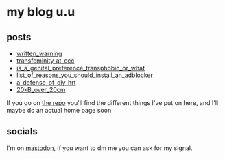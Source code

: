 # my blog u.u

## posts
- [written_warning](written_warning)
- [transfeminity_at_ccc](transfeminity_at_ccc)
- [is_a_genital_preference_transphobic_or_what](is_a_genital_preference_transphobic_or_what)
- [list_of_reasons_you_should_install_an_adblocker](list_of_reasons_you_should_install_an_adblocker)
- [a_defense_of_diy_hrt](a_defense_of_diy_hrt)
- [20kB_over_20cm](20kB_over_20cm)

If you go on [the repo](https://github.com/FuzzyLitchi/FuzzyLitchi.github.io) you'll find the different things I've put on here, and I'll maybe do an actual home page soon

## socials

I'm on [mastodon](https://queer.party/@polly), if you want to dm me you can ask for my signal.

